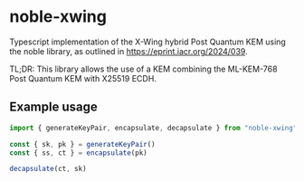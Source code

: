 # noble-xwing

Typescript implementation of the X-Wing hybrid Post Quantum KEM using the noble library, as outlined in https://eprint.iacr.org/2024/039.

TL;DR: This library allows the use of a KEM combining the ML-KEM-768 Post Quantum KEM with X25519 ECDH.

## Example usage

```typescript
import { generateKeyPair, encapsulate, decapsulate } from "noble-xwing"

const { sk, pk } = generateKeyPair()
const { ss, ct } = encapsulate(pk)

decapsulate(ct, sk)
```
